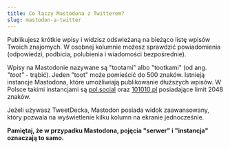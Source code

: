 ```yaml
---
title: Co łączy Mastodona z Twitterem?
slug: mastodon-a-twitter
---
```


Publikujesz krótkie wpisy i widzisz odświeżaną na bieżąco listę wpisów Twoich znajomych. W osobnej kolumnie możesz sprawdzić powiadomienia (odpowiedzi, podbicia, polubienia i wiadomości bezpośrednie).

Wpisy na Mastodonie nazywane są "tootami" albo "tootkami" (od ang. _"toot"_ - trąbić). Jeden "toot" może pomieścić do 500 znaków. Istnieją instancje Mastodona, które umożliwiają publikowanie dłuższych wpisów. W Polsce takimi instancjami są [pol.social](https://pol.social) oraz [101010.pl](https://101010.pl/) posiadające limit 2048 znaków.

Jeżeli używasz TweetDecka, Mastodon posiada widok zaawansowany, który pozwala na wyświetlenie kilku kolumn na ekranie jednocześnie.

**Pamiętaj, że w przypadku Mastodona, pojęcia "serwer" i "instancja" oznaczają to samo.**
